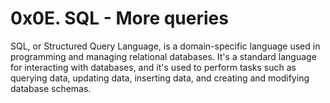 # 0x0E. SQL - More queries

SQL, or Structured Query Language, is a domain-specific language used in programming and managing relational databases. It's a standard language for interacting with databases, and it's used to perform tasks such as querying data, updating data, inserting data, and creating and modifying database schemas.
